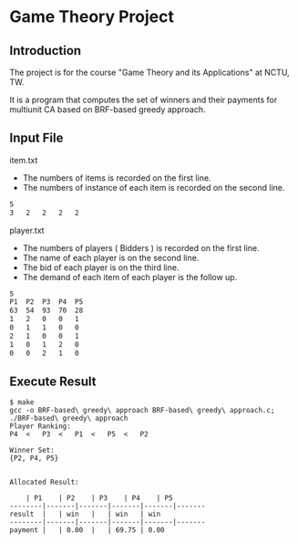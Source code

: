 # Game Theory Project

## Introduction

The project is for the course "Game Theory and its Applications" at NCTU, TW.

It is a program that computes the set of winners and their payments for multiunit CA based on BRF-based greedy approach.

## Input File

item.txt

- The numbers of items is recorded on the first line.
- The numbers of instance of each item is recorded on the second line.

```.txt
5
3	2	2	2	2
```

player.txt

- The numbers of players ( Bidders ) is recorded on the first line.
- The name of each player is on the second line.
- The bid of each player is on the third line.
- The demand of each item of each player is the follow up.

```.txt
5
P1	P2	P3	P4	P5
63	54	93	70	28
1	2	0	0	1
0	1	1	0	0
2	1	0	0	1
1	0	1	2	0
0	0	2	1	0
```

## Execute Result

```shell
$ make
gcc -o BRF-based\ greedy\ approach BRF-based\ greedy\ approach.c; ./BRF-based\ greedy\ approach
Player Ranking:
P4  <	P3  <	P1  <	P5  <	P2

Winner Set:
{P2, P4, P5}


Allocated Result:

	| P1	| P2	| P3	| P4	| P5
--------|-------|-------|-------|-------|-------
result	|	| win	| 	| win	| win
--------|-------|-------|-------|-------|-------
payment	| 	| 0.00	| 	| 69.75	| 0.00

```

